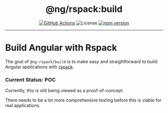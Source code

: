 <div style="text-align: center;">

# @ng/rspack:build

[![GitHub Actions](https://github.com/Coly010/ng-rspack-build/actions/workflows/ci.yml/badge.svg)](https://github.com/Coly010/ng-rspack-build/actions/workflows/ci.yml)
![License](https://img.shields.io/badge/License-MIT-blue)
[![npm version](https://badge.fury.io/js/@ng-rspack%2Fbuild.svg)](https://badge.fury.io/js/@ng-rspack%2Fbuild)

</div>

<hr>

# Build Angular with Rspack

The goal of `@ng-rspack/build` is to make easy and straightforward to build Angular applications with [rspack](https://rspack.dev).

### Current Status: POC

Currently, this is still being viewed as a proof-of-concept.

There needs to be a lot more comprehensive testing before this is viable for real applications.
